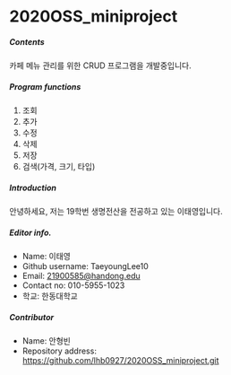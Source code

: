 # 2020OSS_miniproject
##### Contents
카페 메뉴 관리를 위한 CRUD 프로그램을 개발중입니다.

##### Program functions
  1. 조회
  2. 추가
  3. 수정
  4. 삭제
  5. 저장
  6. 검색(가격, 크기, 타입)

##### Introduction
안녕하세요, 저는 19학번 생명전산을 전공하고 있는 이태영입니다.

##### Editor info.
* Name: 이태영
* Github username: TaeyoungLee10
* Email: 21900585@handong.edu
* Contact no: 010-5955-1023
* 학교: 한동대학교

##### Contributor
* Name: 안형빈
* Repository address: <https://github.com/lhb0927/2020OSS_miniproject.git>
